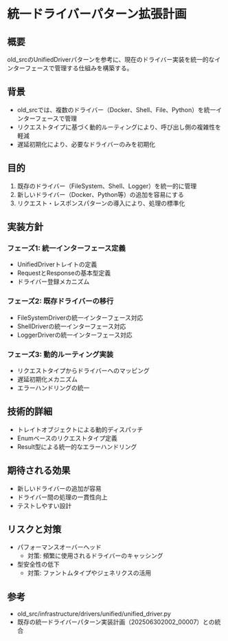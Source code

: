 # 統一ドライバーパターン拡張計画

## 概要
old_srcのUnifiedDriverパターンを参考に、現在のドライバー実装を統一的なインターフェースで管理する仕組みを構築する。

## 背景
- old_srcでは、複数のドライバー（Docker、Shell、File、Python）を統一インターフェースで管理
- リクエストタイプに基づく動的ルーティングにより、呼び出し側の複雑性を軽減
- 遅延初期化により、必要なドライバーのみを初期化

## 目的
1. 既存のドライバー（FileSystem、Shell、Logger）を統一的に管理
2. 新しいドライバー（Docker、Python等）の追加を容易にする
3. リクエスト・レスポンスパターンの導入により、処理の標準化

## 実装方針
### フェーズ1: 統一インターフェース定義
- UnifiedDriverトレイトの定義
- RequestとResponseの基本型定義
- ドライバー登録メカニズム

### フェーズ2: 既存ドライバーの移行
- FileSystemDriverの統一インターフェース対応
- ShellDriverの統一インターフェース対応
- LoggerDriverの統一インターフェース対応

### フェーズ3: 動的ルーティング実装
- リクエストタイプからドライバーへのマッピング
- 遅延初期化メカニズム
- エラーハンドリングの統一

## 技術的詳細
- トレイトオブジェクトによる動的ディスパッチ
- Enumベースのリクエストタイプ定義
- Result型による統一的なエラーハンドリング

## 期待される効果
- 新しいドライバーの追加が容易
- ドライバー間の処理の一貫性向上
- テストしやすい設計

## リスクと対策
- パフォーマンスオーバーヘッド
  - 対策: 頻繁に使用されるドライバーのキャッシング
- 型安全性の低下
  - 対策: ファントムタイプやジェネリクスの活用

## 参考
- old_src/infrastructure/drivers/unified/unified_driver.py
- 既存の統一ドライバーパターン実装計画（202506302002_00007）との統合